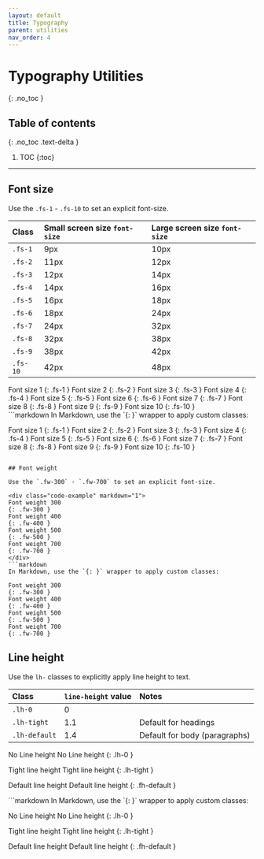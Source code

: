 ```yaml
---
layout: default
title: Typography
parent: utilities
nav_order: 4
---
```


# Typography Utilities

{: .no_toc }

## Table of contents

{: .no_toc .text-delta }

1. TOC
   {:toc}

---

## Font size

Use the `.fs-1` - `.fs-10` to set an explicit font-size.

| Class    | Small screen size `font-size` | Large screen size `font-size` |
| :------- | :---------------------------- | :---------------------------- |
| `.fs-1`  | 9px                           | 10px                          |
| `.fs-2`  | 11px                          | 12px                          |
| `.fs-3`  | 12px                          | 14px                          |
| `.fs-4`  | 14px                          | 16px                          |
| `.fs-5`  | 16px                          | 18px                          |
| `.fs-6`  | 18px                          | 24px                          |
| `.fs-7`  | 24px                          | 32px                          |
| `.fs-8`  | 32px                          | 38px                          |
| `.fs-9`  | 38px                          | 42px                          |
| `.fs-10` | 42px                          | 48px                          |

<div class="code-example" markdown="1">
Font size 1
{: .fs-1 }
Font size 2
{: .fs-2 }
Font size 3
{: .fs-3 }
Font size 4
{: .fs-4 }
Font size 5
{: .fs-5 }
Font size 6
{: .fs-6 }
Font size 7
{: .fs-7 }
Font size 8
{: .fs-8 }
Font size 9
{: .fs-9 }
Font size 10
{: .fs-10 }
</div>
```markdown
In Markdown, use the `{: }` wrapper to apply custom classes:

Font size 1
{: .fs-1 }
Font size 2
{: .fs-2 }
Font size 3
{: .fs-3 }
Font size 4
{: .fs-4 }
Font size 5
{: .fs-5 }
Font size 6
{: .fs-6 }
Font size 7
{: .fs-7 }
Font size 8
{: .fs-8 }
Font size 9
{: .fs-9 }
Font size 10
{: .fs-10 }

````

## Font weight

Use the `.fw-300` - `.fw-700` to set an explicit font-size.

<div class="code-example" markdown="1">
Font weight 300
{: .fw-300 }
Font weight 400
{: .fw-400 }
Font weight 500
{: .fw-500 }
Font weight 700
{: .fw-700 }
</div>
```markdown
In Markdown, use the `{: }` wrapper to apply custom classes:

Font weight 300
{: .fw-300 }
Font weight 400
{: .fw-400 }
Font weight 500
{: .fw-500 }
Font weight 700
{: .fw-700 }
````

## Line height

Use the `lh-` classes to explicitly apply line height to text.

| Class         | `line-height` value | Notes                         |
| :------------ | :------------------ | :---------------------------- |
| `.lh-0`       | 0                   |                               |
| `.lh-tight`   | 1.1                 | Default for headings          |
| `.lh-default` | 1.4                 | Default for body (paragraphs) |

<div class="code-example" markdown="1">
No Line height
No Line height
{: .lh-0 }

Tight line height
Tight line height
{: .lh-tight }

Default line height
Default line height
{: .fh-default }

</div>
```markdown
In Markdown, use the `{: }` wrapper to apply custom classes:

No Line height
No Line height
{: .lh-0 }

Tight line height
Tight line height
{: .lh-tight }

Default line height
Default line height
{: .fh-default }

```

```
